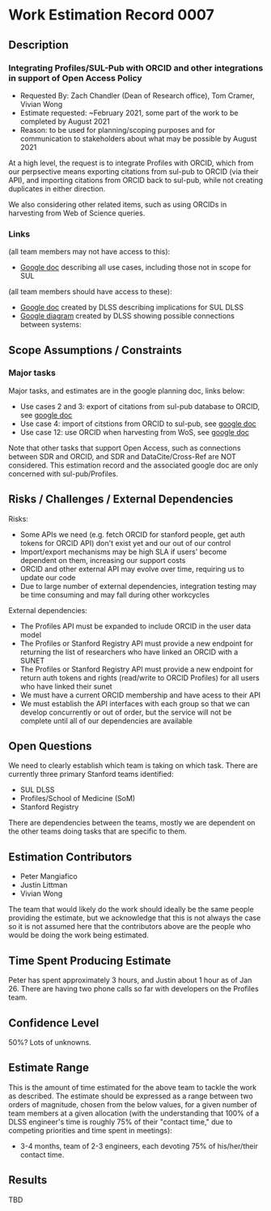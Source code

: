 # Work Estimation Record 0007

## Description

### Integrating Profiles/SUL-Pub with ORCID and other integrations in support of Open Access Policy

* Requested By: Zach Chandler (Dean of Research office), Tom Cramer, Vivian Wong
* Estimate requested: ~February 2021, some part of the work to be completed by August 2021
* Reason: to be used for planning/scoping purposes and for communication to stakeholders about what may be possible by August 2021

At a high level, the request is to integrate Profiles with ORCID, which from our perpsective means
exporting citations from sul-pub to ORCID (via their API), and importing citations from ORCID back to sul-pub,
while not creating duplicates in either direction.

We also considering other related items, such as using ORCIDs in harvesting from Web of Science queries.

### Links

(all team members may not have access to this):

* [Google doc](https://docs.google.com/document/d/1Di6W7TSZQ3YDxL6_1Rd6-hopJDT83HlGcDHu4UOGqJY) describing all use cases, including those not in scope for SUL

(all team members should have access to these):

* [Google doc](https://docs.google.com/document/d/1BYezfFlkoAaKzdiTMUBdHE6zTmdKnzVFqslblW0uuO8) created by DLSS describing implications for SUL DLSS
* [Google diagram](https://docs.google.com/presentation/d/163ONdgfQERgwmoEaO4ZqJWrHhVdVxaWwJiTq1aDkrgo) created by DLSS showing possible connections between systems:

## Scope Assumptions / Constraints

### Major tasks

Major tasks, and estimates are in the google planning doc, links below:

* Use cases 2 and 3: export of citations from sul-pub database to ORCID, see [google doc](https://docs.google.com/document/d/1BYezfFlkoAaKzdiTMUBdHE6zTmdKnzVFqslblW0uuO8/edit#heading=h.2mj8fmexfmog)
* Use case 4: import of citstions from ORCID to sul-pub, see [google doc](https://docs.google.com/document/d/1BYezfFlkoAaKzdiTMUBdHE6zTmdKnzVFqslblW0uuO8/edit#heading=h.heuuhjcvv63h)
* Use case 12: use ORCID when harvesting from WoS, see [google doc](https://docs.google.com/document/d/1BYezfFlkoAaKzdiTMUBdHE6zTmdKnzVFqslblW0uuO8/edit#heading=h.et16jryr1lkq)

Note that other tasks that support Open Access, such as connections between SDR and ORCID, and SDR and DataCite/Cross-Ref are NOT considered.
This estimation record and the associated google doc are only concerned with sul-pub/Profiles.

## Risks / Challenges / External Dependencies

Risks:

* Some APIs we need (e.g. fetch ORCID for stanford people, get auth tokens for ORCID API) don't exist yet and our out of our control
* Import/export mechanisms may be high SLA if users' become dependent on them, increasing our support costs
* ORCID and other external API may evolve over time, requiring us to update our code
* Due to large number of external dependencies, integration testing may be time consuming and may fall during other workcycles

External dependencies:

* The Profiles API must be expanded to include ORCID in the user data model
* The Profiles or Stanford Registry API must provide a new endpoint for returning the list of researchers who have linked an ORCID with a SUNET
* The Profiles or Stanford Registry API must provide a new endpoint for return auth tokens and rights (read/write to ORCID Profiles) for all users who have linked their sunet
* We must have a current ORCID membership and have acess to their API
* We must establish the API interfaces with each group so that we can develop concurrently or out of order, but the service will not be complete until all of our dependencies are available

## Open Questions

We need to clearly establish which team is taking on which task.  There are currently three primary Stanford teams identified:

* SUL DLSS
* Profiles/School of Medicine (SoM)
* Stanford Registry

There are dependencies between the teams, mostly we are dependent on the other teams doing tasks that are specific to them.

## Estimation Contributors

* Peter Mangiafico
* Justin Littman
* Vivian Wong

The team that would likely do the work should ideally be the same people providing the estimate, but we acknowledge that this is not always the case so it is not assumed here that the contributors above are the people who would be doing the work being estimated.

## Time Spent Producing Estimate

Peter has spent approximately 3 hours, and Justin about 1 hour as of Jan 26.  There are having two phone calls so far with developers on the Profiles team.

## Confidence Level

50%?  Lots of unknowns.

## Estimate Range

This is the amount of time estimated for the above team to tackle the work as described. The estimate should be expressed as a range between two orders of magnitude, chosen from the below values, for a given number of team members at a given allocation (with the understanding that 100% of a DLSS engineer's time is roughly 75% of their "contact time," due to competing priorities and time spent in meetings):

* 3-4 months, team of 2-3 engineers, each devoting 75% of his/her/their contact time.

## Results

TBD
